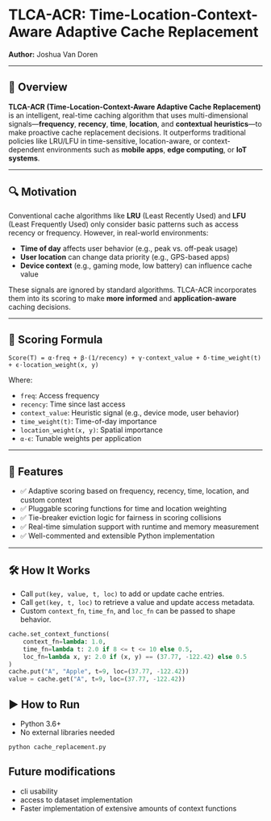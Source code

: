 # TLCA-ACR: Time-Location-Context-Aware Adaptive Cache Replacement

**Author:** Joshua Van Doren  
 

---

## 📘 Overview

**TLCA-ACR (Time-Location-Context-Aware Adaptive Cache Replacement)** is an intelligent, real-time caching algorithm that uses multi-dimensional signals—**frequency**, **recency**, **time**, **location**, and **contextual heuristics**—to make proactive cache replacement decisions. It outperforms traditional policies like LRU/LFU in time-sensitive, location-aware, or context-dependent environments such as **mobile apps**, **edge computing**, or **IoT systems**.

---

## 🔍 Motivation

Conventional cache algorithms like **LRU** (Least Recently Used) and **LFU** (Least Frequently Used) only consider basic patterns such as access recency or frequency. However, in real-world environments:

- **Time of day** affects user behavior (e.g., peak vs. off-peak usage)
- **User location** can change data priority (e.g., GPS-based apps)
- **Device context** (e.g., gaming mode, low battery) can influence cache value

These signals are ignored by standard algorithms. TLCA-ACR incorporates them into its scoring to make **more informed** and **application-aware** caching decisions.

---

## 📐 Scoring Formula


```Score(T) = α⋅freq + β⋅(1/recency) + γ⋅context_value + δ⋅time_weight(t) + ϵ⋅location_weight(x, y)```


Where:
- `freq`: Access frequency
- `recency`: Time since last access
- `context_value`: Heuristic signal (e.g., device mode, user behavior)
- `time_weight(t)`: Time-of-day importance
- `location_weight(x, y)`: Spatial importance
- `α-ϵ`: Tunable weights per application

---

## 🚀 Features

- ✅ Adaptive scoring based on frequency, recency, time, location, and custom context
- ✅ Pluggable scoring functions for time and location weighting
- ✅ Tie-breaker eviction logic for fairness in scoring collisions
- ✅ Real-time simulation support with runtime and memory measurement
- ✅ Well-commented and extensible Python implementation

---

## 🛠️ How It Works

- Call `put(key, value, t, loc)` to add or update cache entries.
- Call `get(key, t, loc)` to retrieve a value and update access metadata.
- Custom `context_fn`, `time_fn`, and `loc_fn` can be passed to shape behavior.

```python
cache.set_context_functions(
    context_fn=lambda: 1.0,
    time_fn=lambda t: 2.0 if 8 <= t <= 10 else 0.5,
    loc_fn=lambda x, y: 2.0 if (x, y) == (37.77, -122.42) else 0.5
)
cache.put("A", "Apple", t=9, loc=(37.77, -122.42))
value = cache.get("A", t=9, loc=(37.77, -122.42))
```

## ▶️ How to Run

- Python 3.6+
- No external libraries needed

```
python cache_replacement.py
```

## Future modifications
- cli usability
- access to dataset implementation
- Faster implementation of extensive amounts of context functions


